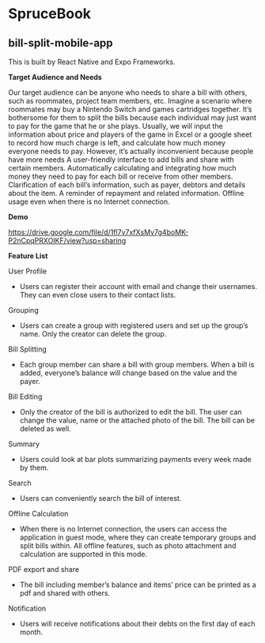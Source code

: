 # SpruceBook
## bill-split-mobile-app

This is built by React Native and Expo Frameworks.

**Target Audience and Needs**

Our target audience can be anyone who needs to share a bill with others, such as roommates, project team members, etc. 
Imagine a scenario where roommates may buy a Nintendo Switch and games cartridges together. It’s bothersome for them to split the bills because each individual may just want to pay for the game that he or she plays. Usually, we will input the information about price and players of the game in Excel or a google sheet to record how much charge is left, and calculate how much money everyone needs to pay. However, it’s actually inconvenient because people have more needs
A user-friendly interface to add bills and share with certain members.
Automatically calculating and integrating how much money they need to pay for each bill or receive from other members.
Clarification of each bill’s information, such as payer, debtors and details about the item.
A reminder of repayment and related information.
Offline usage even when there is no Internet connection.

**Demo**

https://drive.google.com/file/d/1fl7v7xfXsMv7g4boMK-P2nCpqPRXOIKF/view?usp=sharing

**Feature List**

  User Profile

  - Users can register their account with email and change their usernames. They can even close users to their contact lists.

  Grouping
  - Users can create a group with registered users and set up the group’s name. Only the creator can delete the group.

  Bill Splitting
  - Each group member can share a bill with group members. When a bill is added, everyone’s balance will change based on the value and the payer. 

  Bill Editing
  - Only the creator of the bill is authorized to edit the bill. The user can change the value, name or the attached photo of the bill. The bill can be deleted as well.

  Summary
  - Users could look at bar plots summarizing payments every week made by them.

  Search
  - Users can conveniently search the bill of interest.

  Offline Calculation
  - When there is no Internet connection, the users can access the application in guest mode, where they can create temporary groups and split bills within. All offline features, such as photo attachment and calculation are supported in this mode.

  PDF export and share
  - The bill including member’s balance and items’ price can be printed as a pdf and shared with others.

  Notification
  - Users will receive notifications about their debts on the first day of each month.

